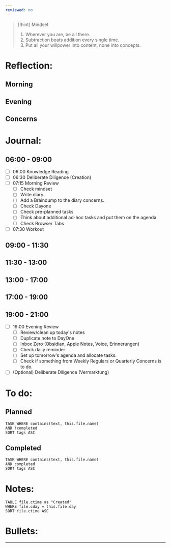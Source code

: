 ```yaml
---
reviewed: no
---
```

> [!hint] Mindset
> 1. Wherever you are, be all there.
> 2. Subtraction beats addition every single time.
> 3. Put all your willpower into content, none into concepts.

# Reflection:

## Morning

## Evening

## Concerns

# Journal:

## 06:00 - 09:00
- [ ] 06:00 Knowledge Reading
- [ ] 06:30 Deliberate Diligence (Creation)
- [ ] 07:15 Morning Review
	- [ ] Check mindset
	- [ ] Write diary
	- [ ] Add a Braindump to the diary concerns.
	- [ ] Check Dayone
	- [ ] Check pre-planned tasks
	- [ ] Think about additional ad-hoc tasks and put them on the agenda
	- [ ] Check Browser Tabs
- [ ] 07:30 Workout

## 09:00 - 11:30

## 11:30 - 13:00

## 13:00 - 17:00

## 17:00 - 19:00

## 19:00 - 21:00
- [ ] 19:00 Evening Review
	- [ ] Review/clean up today's notes
	- [ ] Duplicate note to DayOne
	- [ ] Inbox Zero (Obsidian, Apple Notes, Voice, Erinnerungen)
	- [ ] Check daily reminder
	- [ ] Set up tomorrow's agenda and allocate tasks.
	- [ ] Check if something from Weekly Regulars or Quarterly Concerns is to do.
- [ ] (Optional) Deliberate Diligence (Vermarktung) 

# To do:

## Planned
```dataview 
TASK WHERE contains(text, this.file.name)
AND !completed
SORT tags ASC
```
## Completed
```dataview 
TASK WHERE contains(text, this.file.name)
AND completed
SORT tags ASC
```

# Notes:
```dataview 
TABLE file.ctime as "Created" 
WHERE file.cday = this.file.day 
SORT file.ctime ASC 
```

# Bullets:
---